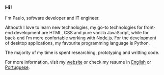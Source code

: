 ### Hi!
I'm Paulo, software developer and IT engineer.

Althouth I love to learn new technologies, my go-to technologies for front-end development are HTML, CSS and pure vanilla JavaScript, while for back-end I'm more confortable working with Node.js. For the development of desktop applications, my favourite programming language is Python.

The majority of my time is spent researching, prototyping and writting code.

For more information, visit my [website](https://medpaf.github.io/) or check my resume in [English](https://medpaf.github.io/docs/cv-en-medpaf.pdf) or [Portuguese](https://medpaf.github.io/docs/cv-pt-medpaf.pdf).




<!--


- 🔭 I’m currently working on ...
- 🌱 I’m currently learning ...
- 👯 I’m looking to collaborate on ...
- 🤔 I’m looking for help with ...
- 💬 Ask me about ...
- 📫 How to reach me: ...
- 😄 Pronouns: ...
- ⚡ Fun fact: ...
-->
